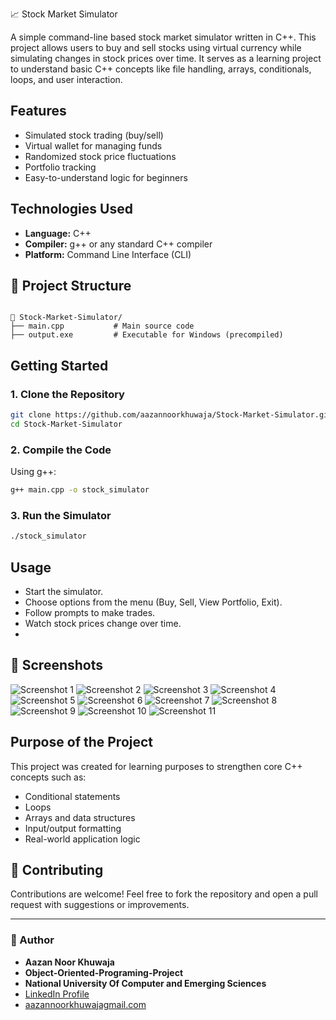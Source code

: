 📈 Stock Market Simulator

A simple command-line based stock market simulator written in C++. This project allows users to buy and sell stocks using virtual currency while simulating changes in stock prices over time. It serves as a learning project to understand basic C++ concepts like file handling, arrays, conditionals, loops, and user interaction.

## Features

- Simulated stock trading (buy/sell)
- Virtual wallet for managing funds
- Randomized stock price fluctuations
- Portfolio tracking
- Easy-to-understand logic for beginners

## Technologies Used

- **Language:** C++
- **Compiler:** g++ or any standard C++ compiler
- **Platform:** Command Line Interface (CLI)

## 📂 Project Structure

```

📁 Stock-Market-Simulator/
├── main.cpp           # Main source code
├── output.exe         # Executable for Windows (precompiled)

````

## Getting Started

### 1. Clone the Repository
```bash
git clone https://github.com/aazannoorkhuwaja/Stock-Market-Simulator.git
cd Stock-Market-Simulator
````

### 2. Compile the Code

Using g++:

```bash
g++ main.cpp -o stock_simulator
```

### 3. Run the Simulator

```bash
./stock_simulator
```

## Usage

* Start the simulator.
* Choose options from the menu (Buy, Sell, View Portfolio, Exit).
* Follow prompts to make trades.
* Watch stock prices change over time.
* 
## 📸 Screenshots

![Screenshot 1](samples/pic-full-250726-1705-46.png)
![Screenshot 2](samples/pic-full-250726-1706-01.png)
![Screenshot 3](samples/pic-full-250726-1706-18.png)
![Screenshot 4](samples/pic-full-250726-1707-04.png)
![Screenshot 5](samples/pic-full-250726-1707-39.png)
![Screenshot 6](samples/pic-full-250726-1708-15.png)
![Screenshot 7](samples/pic-full-250726-1708-45.png)
![Screenshot 8](samples/pic-full-250726-1709-21.png)
![Screenshot 9](samples/pic-full-250726-1709-43.png)
![Screenshot 10](samples/pic-full-250726-1710-58.png)
![Screenshot 11](samples/pic-full-250726-1711-07.png)



## Purpose of the Project

This project was created for learning purposes to strengthen core C++ concepts such as:

* Conditional statements
* Loops
* Arrays and data structures
* Input/output formatting
* Real-world application logic

## 🤝 Contributing

Contributions are welcome! Feel free to fork the repository and open a pull request with suggestions or improvements.

---

### 👤 Author

- **Aazan Noor Khuwaja**
- **Object-Oriented-Programing-Project**
- **National University Of Computer and Emerging Sciences**
- [LinkedIn Profile](https://www.linkedin.com/in/aazan-noor-khuwaja-cs/)
- [aazannoorkhuwajagmail.com](mailto:aazannoorkhuwaja@gmail.com)
